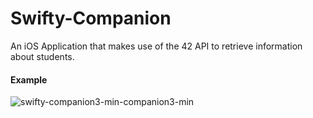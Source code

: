 # Swifty-Companion
An iOS Application that makes use of the 42 API to retrieve information about students.

#### Example
![![swifty-companion3-min](https://user-images.githubusercontent.com/18338191/52899589-54713f80-31f4-11e9-96b7-4b8482265081.gif)-companion3-min](https://user-images.githubusercontent.com/18338191/52899589-54713f80-31f4-11e9-96b7-4b8482265081.gif)
